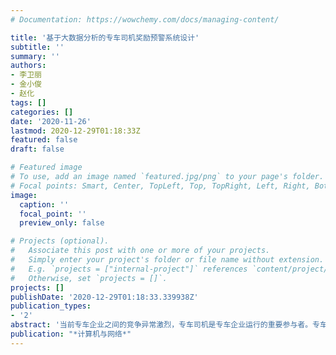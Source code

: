 ```yaml
---
# Documentation: https://wowchemy.com/docs/managing-content/

title: '基于大数据分析的专车司机奖励预警系统设计'
subtitle: ''
summary: ''
authors:
- 李卫丽
- 金小俊
- 赵化
tags: []
categories: []
date: '2020-11-26'
lastmod: 2020-12-29T01:18:33Z
featured: false
draft: false

# Featured image
# To use, add an image named `featured.jpg/png` to your page's folder.
# Focal points: Smart, Center, TopLeft, Top, TopRight, Left, Right, BottomLeft, Bottom, BottomRight.
image:
  caption: ''
  focal_point: ''
  preview_only: false

# Projects (optional).
#   Associate this post with one or more of your projects.
#   Simply enter your project's folder or file name without extension.
#   E.g. `projects = ["internal-project"]` references `content/project/deep-learning/index.md`.
#   Otherwise, set `projects = []`.
projects: []
publishDate: '2020-12-29T01:18:33.339938Z'
publication_types:
- '2'
abstract: '当前专车企业之间的竞争异常激烈，专车司机是专车企业运行的重要参与者。专车司机的积极性及服务质量，对专车企业的发展有着至关重要的影响。当前各大专车企业针对司机设置了各种奖励制度，司机对于奖励的发放非常敏感。本文从奖励预警角度，通过大数据分析的介入，对异常的奖励发放，通过告警通知企业做好预案，提高企业平台对异常情况的响应速度和对司机的人文关怀，进而提高专车司机的积极性和对平台的忠实度。本文主要围绕司机关注的核心-奖励发放部分进行研究。'
publication: "*计算机与网络*"
---
```

